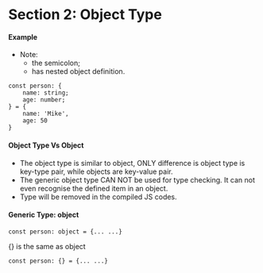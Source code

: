 # Section 2: Object Type

#### Example
* Note: 
  - the semicolon;
  - has nested object definition.
```
const person: {
    name: string;
    age: number;
} = {
    name: 'Mike',
    age: 50
}
```

#### Object Type Vs Object
- The object type is similar to object, ONLY difference is object type is key-type pair, while objects are key-value pair.
- The generic object type CAN NOT be used for type checking.
  It can not even recognise the defined item in an object.
- Type will be removed in the compiled JS codes.

#### Generic Type: object
```
const person: object = {... ...}
```
{} is the same as object
```
const person: {} = {... ...}
```

